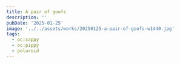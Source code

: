 ```yaml
---
title: A pair of goofs
description: ''
pubDate: '2025-01-25'
image: '../../assets/works/20250125-a-pair-of-goofs-w1440.jpg'
tags:
  - oc:cappy
  - oc:pippy
  - polaroid
---
```

